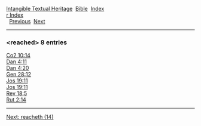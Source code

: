 [Intangible Textual Heritage](../../index)  [Bible](../index) 
[Index](index)   
[r Index](_r_)  
  [Previous](c09167)  [Next](c09169) 

------------------------------------------------------------------------

### &lt;reached&gt; 8 entries

[Co2 10:14](../kjv/co2010.htm#014)  
[Dan 4:11](../kjv/dan004.htm#011)  
[Dan 4:20](../kjv/dan004.htm#020)  
[Gen 28:12](../kjv/gen028.htm#012)  
[Jos 19:11](../kjv/jos019.htm#011)  
[Jos 19:11](../kjv/jos019.htm#011)  
[Rev 18:5](../kjv/rev018.htm#005)  
[Rut 2:14](../kjv/rut002.htm#014)  

------------------------------------------------------------------------

[Next: reacheth (14)](c09169)
